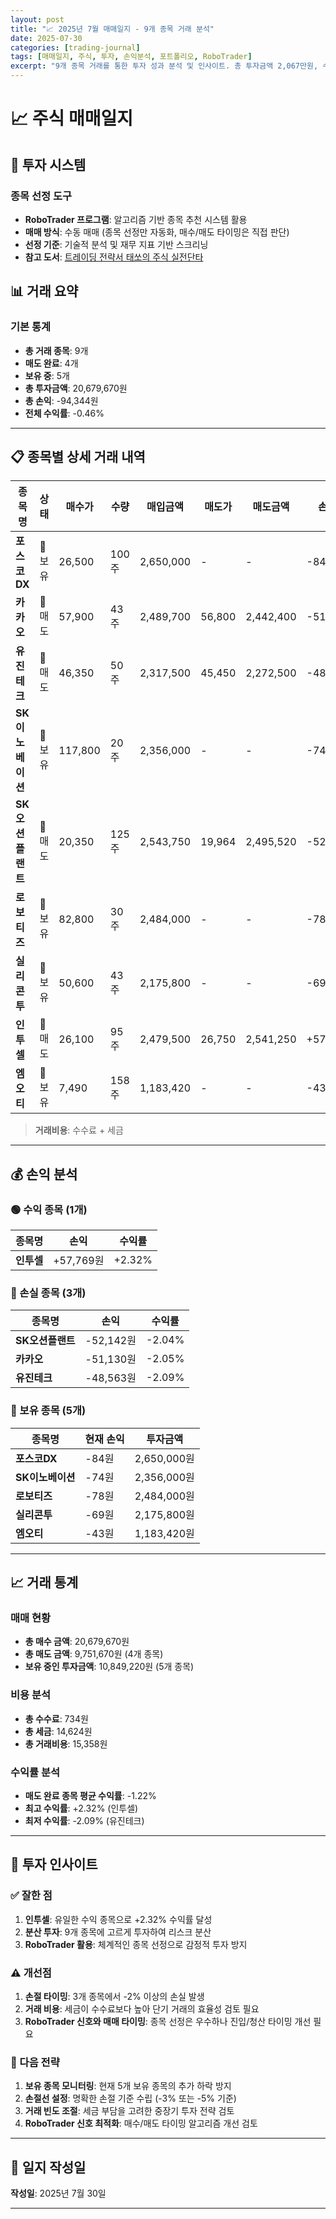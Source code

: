 ```yaml
---
layout: post
title: "📈 2025년 7월 매매일지 - 9개 종목 거래 분석"
date: 2025-07-30
categories: [trading-journal]
tags: [매매일지, 주식, 투자, 손익분석, 포트폴리오, RoboTrader]
excerpt: "9개 종목 거래를 통한 투자 성과 분석 및 인사이트. 총 투자금액 2,067만원, 수익률 -0.46%의 상세 분석과 향후 전략."
---
```


# 📈 주식 매매일지

## 🤖 투자 시스템

### 종목 선정 도구
- **RoboTrader 프로그램**: 알고리즘 기반 종목 추천 시스템 활용
- **매매 방식**: 수동 매매 (종목 선정만 자동화, 매수/매도 타이밍은 직접 판단)
- **선정 기준**: 기술적 분석 및 재무 지표 기반 스크리닝
- **참고 도서**: [트레이딩 전략서 태쏘의 주식 실전단타](https://product.kyobobook.co.kr/detail/S000001979325)

## 📊 거래 요약

### 기본 통계
- **총 거래 종목**: 9개
- **매도 완료**: 4개
- **보유 중**: 5개
- **총 투자금액**: 20,679,670원
- **총 손익**: -94,344원
- **전체 수익률**: -0.46%

---

## 📋 종목별 상세 거래 내역

| 종목명 | 상태 | 매수가 | 수량 | 매입금액 | 매도가 | 매도금액 | 손익 | 수익률 | 거래비용 |
|--------|------|--------|------|----------|--------|----------|------|--------|----------|
| **포스코DX** | 🔵 보유 | 26,500 | 100주 | 2,650,000 | - | - | -84 | 0.00% | 84 |
| **카카오** | 🔴 매도 | 57,900 | 43주 | 2,489,700 | 56,800 | 2,442,400 | -51,130 | -2.05% | 3,830 |
| **유진테크** | 🔴 매도 | 46,350 | 50주 | 2,317,500 | 45,450 | 2,272,500 | -48,563 | -2.09% | 3,563 |
| **SK이노베이션** | 🔵 보유 | 117,800 | 20주 | 2,356,000 | - | - | -74 | 0.00% | 74 |
| **SK오션플랜트** | 🔴 매도 | 20,350 | 125주 | 2,543,750 | 19,964 | 2,495,520 | -52,142 | -2.04% | 3,912 |
| **로보티즈** | 🔵 보유 | 82,800 | 30주 | 2,484,000 | - | - | -78 | 0.00% | 78 |
| **실리콘투** | 🔵 보유 | 50,600 | 43주 | 2,175,800 | - | - | -69 | 0.00% | 69 |
| **인투셀** | 🔴 매도 | 26,100 | 95주 | 2,479,500 | 26,750 | 2,541,250 | +57,769 | +2.32% | 3,981 |
| **엠오티** | 🔵 보유 | 7,490 | 158주 | 1,183,420 | - | - | -43 | 0.00% | 43 |

> **거래비용**: 수수료 + 세금

---

## 💰 손익 분석

### 🟢 수익 종목 (1개)
| 종목명 | 손익 | 수익률 |
|--------|------|--------|
| **인투셀** | +57,769원 | +2.32% |

### 🔴 손실 종목 (3개)
| 종목명 | 손익 | 수익률 |
|--------|------|--------|
| **SK오션플랜트** | -52,142원 | -2.04% |
| **카카오** | -51,130원 | -2.05% |
| **유진테크** | -48,563원 | -2.09% |

### 🔵 보유 종목 (5개)
| 종목명 | 현재 손익 | 투자금액 |
|--------|-----------|----------|
| **포스코DX** | -84원 | 2,650,000원 |
| **SK이노베이션** | -74원 | 2,356,000원 |
| **로보티즈** | -78원 | 2,484,000원 |
| **실리콘투** | -69원 | 2,175,800원 |
| **엠오티** | -43원 | 1,183,420원 |

---

## 📈 거래 통계

### 매매 현황
- **총 매수 금액**: 20,679,670원
- **총 매도 금액**: 9,751,670원 (4개 종목)
- **보유 중인 투자금액**: 10,849,220원 (5개 종목)

### 비용 분석
- **총 수수료**: 734원
- **총 세금**: 14,624원
- **총 거래비용**: 15,358원

### 수익률 분석
- **매도 완료 종목 평균 수익률**: -1.22%
- **최고 수익률**: +2.32% (인투셀)
- **최저 수익률**: -2.09% (유진테크)

---

## 🎯 투자 인사이트

### ✅ 잘한 점
1. **인투셀**: 유일한 수익 종목으로 +2.32% 수익률 달성
2. **분산 투자**: 9개 종목에 고르게 투자하여 리스크 분산
3. **RoboTrader 활용**: 체계적인 종목 선정으로 감정적 투자 방지

### ⚠️ 개선점
1. **손절 타이밍**: 3개 종목에서 -2% 이상의 손실 발생
2. **거래 비용**: 세금이 수수료보다 높아 단기 거래의 효율성 검토 필요
3. **RoboTrader 신호와 매매 타이밍**: 종목 선정은 우수하나 진입/청산 타이밍 개선 필요

### 📝 다음 전략
1. **보유 종목 모니터링**: 현재 5개 보유 종목의 추가 하락 방지
2. **손절선 설정**: 명확한 손절 기준 수립 (-3% 또는 -5% 기준)
3. **거래 빈도 조절**: 세금 부담을 고려한 중장기 투자 전략 검토
4. **RoboTrader 신호 최적화**: 매수/매도 타이밍 알고리즘 개선 검토

---

## 📅 일지 작성일
**작성일**: 2025년 7월 30일

---